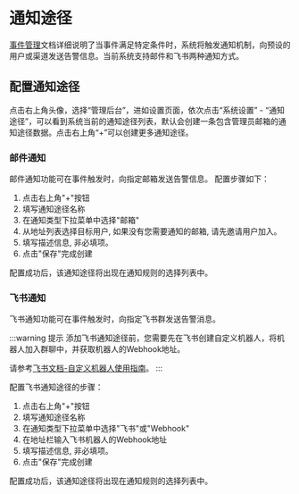 # 通知途径

[事件管理](../05-basic/07-event-management.md)文档详细说明了当事件满足特定条件时，系统将触发通知机制，向预设的用户或渠道发送告警信息。当前系统支持邮件和飞书两种通知方式。

## 配置通知途径
点击右上角头像，选择“管理后台”，进如设置页面，依次点击“系统设置” - “通知途径”，可以看到系统当前的通知途径列表，默认会创建一条包含管理员邮箱的通知途径数据。点击右上角“+”可以创建更多通知途径。


### 邮件通知

邮件通知功能可在事件触发时，向指定邮箱发送告警信息。
配置步骤如下：

1. 点击右上角"+"按钮
2. 填写通知途径名称
3. 在通知类型下拉菜单中选择"邮箱"
4. 从地址列表选择目标用户, 如果没有您需要通知的邮箱, 请先邀请用户加入。
5. 填写描述信息, 非必填项。
6. 点击"保存"完成创建

配置成功后，该通知途径将出现在通知规则的选择列表中。

### 飞书通知

飞书通知功能可在事件触发时，向指定飞书群发送告警消息。

:::warning 提示
添加飞书通知途径前，您需要先在飞书创建自定义机器人，将机器人加入群聊中，并获取机器人的Webhook地址。

请参考[飞书文档-自定义机器人使用指南](https://open.feishu.cn/document/client-docs/bot-v3/add-custom-bot?lang=zh-CN)。
:::

配置飞书通知途径的步骤：

1. 点击右上角"+"按钮
2. 填写通知途径名称
3. 在通知类型下拉菜单中选择"飞书"或"Webhook"
4. 在地址栏输入飞书机器人的Webhook地址
5. 填写描述信息, 非必填项。
6. 点击"保存"完成创建

配置成功后，该通知途径将出现在通知规则的选择列表中。